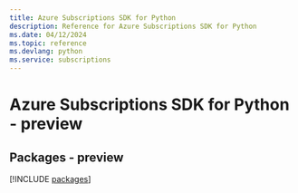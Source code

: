 ```yaml
---
title: Azure Subscriptions SDK for Python
description: Reference for Azure Subscriptions SDK for Python
ms.date: 04/12/2024
ms.topic: reference
ms.devlang: python
ms.service: subscriptions
---
```

# Azure Subscriptions SDK for Python - preview
## Packages - preview
[!INCLUDE [packages](subscriptions-index.md)]
